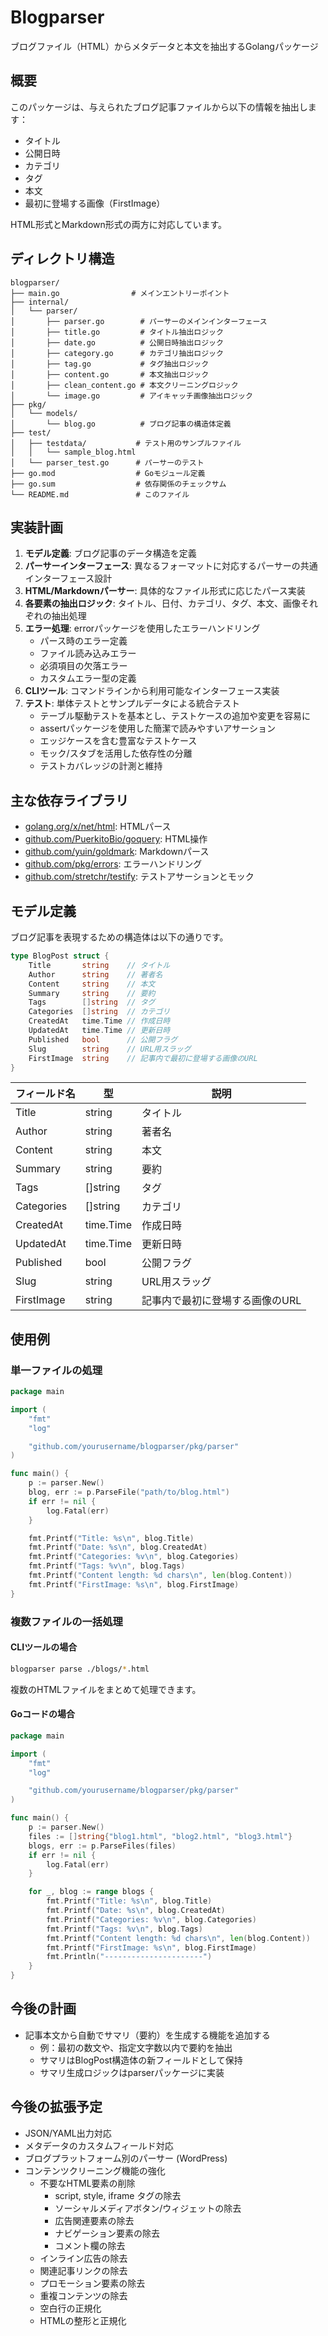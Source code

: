 # Blogparser

ブログファイル（HTML）からメタデータと本文を抽出するGolangパッケージ

## 概要

このパッケージは、与えられたブログ記事ファイルから以下の情報を抽出します：

- タイトル
- 公開日時
- カテゴリ
- タグ
- 本文
- 最初に登場する画像（FirstImage）

HTML形式とMarkdown形式の両方に対応しています。

## ディレクトリ構造

```
blogparser/
├── main.go                # メインエントリーポイント
├── internal/
│   └── parser/
│       ├── parser.go        # パーサーのメインインターフェース
│       ├── title.go         # タイトル抽出ロジック
│       ├── date.go          # 公開日時抽出ロジック
│       ├── category.go      # カテゴリ抽出ロジック
│       ├── tag.go           # タグ抽出ロジック
│       ├── content.go       # 本文抽出ロジック
│       ├── clean_content.go # 本文クリーニングロジック
│       └── image.go         # アイキャッチ画像抽出ロジック
├── pkg/
│   └── models/
│       └── blog.go          # ブログ記事の構造体定義
├── test/
│   ├── testdata/           # テスト用のサンプルファイル
│   │   └── sample_blog.html
│   └── parser_test.go      # パーサーのテスト
├── go.mod                  # Goモジュール定義
├── go.sum                  # 依存関係のチェックサム
└── README.md               # このファイル
```

## 実装計画

1. **モデル定義**: ブログ記事のデータ構造を定義
2. **パーサーインターフェース**: 異なるフォーマットに対応するパーサーの共通インターフェース設計
3. **HTML/Markdownパーサー**: 具体的なファイル形式に応じたパース実装
4. **各要素の抽出ロジック**: タイトル、日付、カテゴリ、タグ、本文、画像それぞれの抽出処理
5. **エラー処理**: errorパッケージを使用したエラーハンドリング
   - パース時のエラー定義
   - ファイル読み込みエラー
   - 必須項目の欠落エラー
   - カスタムエラー型の定義
6. **CLIツール**: コマンドラインから利用可能なインターフェース実装
7. **テスト**: 単体テストとサンプルデータによる統合テスト
   - テーブル駆動テストを基本とし、テストケースの追加や変更を容易に
   - assertパッケージを使用した簡潔で読みやすいアサーション
   - エッジケースを含む豊富なテストケース
   - モック/スタブを活用した依存性の分離
   - テストカバレッジの計測と維持

## 主な依存ライブラリ

- [golang.org/x/net/html](https://pkg.go.dev/golang.org/x/net/html): HTMLパース
- [github.com/PuerkitoBio/goquery](https://github.com/PuerkitoBio/goquery): HTML操作
- [github.com/yuin/goldmark](https://github.com/yuin/goldmark): Markdownパース
- [github.com/pkg/errors](https://github.com/pkg/errors): エラーハンドリング
- [github.com/stretchr/testify](https://github.com/stretchr/testify): テストアサーションとモック

## モデル定義

ブログ記事を表現するための構造体は以下の通りです。

```go
type BlogPost struct {
    Title       string    // タイトル
    Author      string    // 著者名
    Content     string    // 本文
    Summary     string    // 要約
    Tags        []string  // タグ
    Categories  []string  // カテゴリ
    CreatedAt   time.Time // 作成日時
    UpdatedAt   time.Time // 更新日時
    Published   bool      // 公開フラグ
    Slug        string    // URL用スラッグ
    FirstImage  string    // 記事内で最初に登場する画像のURL
}
```

| フィールド名 | 型         | 説明                             |
| ------------ | ---------- | -------------------------------- |
| Title        | string     | タイトル                         |
| Author       | string     | 著者名                           |
| Content      | string     | 本文                             |
| Summary      | string     | 要約                             |
| Tags         | []string   | タグ                             |
| Categories   | []string   | カテゴリ                         |
| CreatedAt    | time.Time  | 作成日時                         |
| UpdatedAt    | time.Time  | 更新日時                         |
| Published    | bool       | 公開フラグ                       |
| Slug         | string     | URL用スラッグ                    |
| FirstImage   | string     | 記事内で最初に登場する画像のURL  |

## 使用例

### 単一ファイルの処理

```go
package main

import (
	"fmt"
	"log"

	"github.com/yourusername/blogparser/pkg/parser"
)

func main() {
	p := parser.New()
	blog, err := p.ParseFile("path/to/blog.html")
	if err != nil {
		log.Fatal(err)
	}

	fmt.Printf("Title: %s\n", blog.Title)
	fmt.Printf("Date: %s\n", blog.CreatedAt)
	fmt.Printf("Categories: %v\n", blog.Categories)
	fmt.Printf("Tags: %v\n", blog.Tags)
	fmt.Printf("Content length: %d chars\n", len(blog.Content))
	fmt.Printf("FirstImage: %s\n", blog.FirstImage)
}
```

### 複数ファイルの一括処理

#### CLIツールの場合

```sh
blogparser parse ./blogs/*.html
```

複数のHTMLファイルをまとめて処理できます。

#### Goコードの場合

```go
package main

import (
	"fmt"
	"log"

	"github.com/yourusername/blogparser/pkg/parser"
)

func main() {
	p := parser.New()
	files := []string{"blog1.html", "blog2.html", "blog3.html"}
	blogs, err := p.ParseFiles(files)
	if err != nil {
		log.Fatal(err)
	}

	for _, blog := range blogs {
		fmt.Printf("Title: %s\n", blog.Title)
		fmt.Printf("Date: %s\n", blog.CreatedAt)
		fmt.Printf("Categories: %v\n", blog.Categories)
		fmt.Printf("Tags: %v\n", blog.Tags)
		fmt.Printf("Content length: %d chars\n", len(blog.Content))
		fmt.Printf("FirstImage: %s\n", blog.FirstImage)
		fmt.Println("----------------------")
	}
}
```

## 今後の計画

- 記事本文から自動でサマリ（要約）を生成する機能を追加する
  - 例：最初の数文や、指定文字数以内で要約を抽出
  - サマリはBlogPost構造体の新フィールドとして保持
  - サマリ生成ロジックはparserパッケージに実装

## 今後の拡張予定

- JSON/YAML出力対応
- メタデータのカスタムフィールド対応
- ブログプラットフォーム別のパーサー (WordPress)
- コンテンツクリーニング機能の強化
  - 不要なHTML要素の削除
    - script, style, iframe タグの除去
    - ソーシャルメディアボタン/ウィジェットの除去
    - 広告関連要素の除去
    - ナビゲーション要素の除去
    - コメント欄の除去
  - インライン広告の除去
  - 関連記事リンクの除去
  - プロモーション要素の除去
  - 重複コンテンツの除去
  - 空白行の正規化
  - HTMLの整形と正規化

